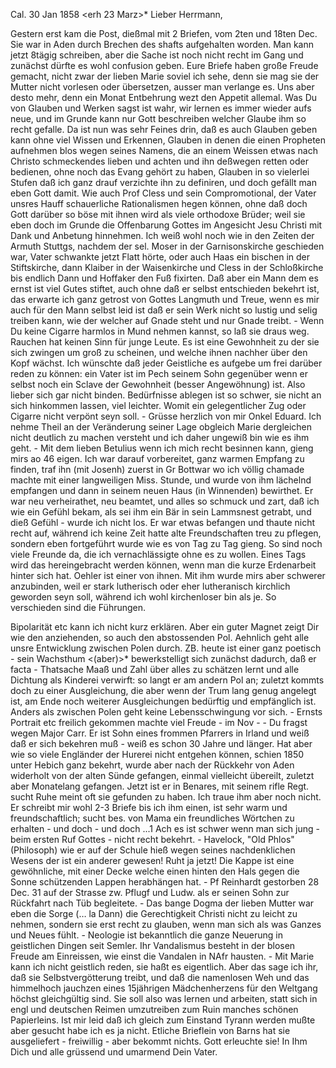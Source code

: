  Cal. 30 Jan 1858
 <erh 23 Marz>*
Lieber Herrmann,

Gestern erst kam die Post, dießmal mit 2 Briefen, vom 2ten und 18ten Dec. Sie war in Aden durch Brechen des shafts aufgehalten worden. Man kann jetzt 8tägig schreiben, aber die Sache ist noch nicht recht im Gang und zunächst dürfte es wohl confusion geben. Eure Briefe haben große Freude gemacht, nicht zwar der lieben Marie soviel ich sehe, denn sie mag sie der Mutter nicht vorlesen oder übersetzen, ausser man verlange es. Uns aber desto mehr, denn ein Monat Entbehrung wezt den Appetit allemal. Was Du von Glauben und Werken sagst ist wahr, wir lernen es immer wieder aufs neue, und im Grunde kann nur Gott beschreiben welcher Glaube ihm so recht gefalle. Da ist nun was sehr Feines drin, daß es auch Glauben geben kann ohne viel Wissen und Erkennen, Glauben in denen die einen Propheten aufnehmen blos wegen seines Namens, die an einem Weissen etwas nach Christo schmeckendes lieben und achten und ihn deßwegen retten oder bedienen, ohne noch das Evang gehört zu haben, Glauben in so vielerlei Stufen daß ich ganz drauf verzichte ihn zu definiren, und doch gefällt man eben Gott damit. Wie auch Prof Cless und sein Compromotional, der Vater unsres Hauff schauerliche Rationalismen hegen können, ohne daß doch Gott darüber so böse mit ihnen wird als viele orthodoxe Brüder; weil sie eben doch im Grunde die Offenbarung Gottes im Angesicht Jesu Christi mit Dank und Anbetung hinnehmen. Ich weiß wohl noch wie in den Zeiten der Armuth Stuttgs, nachdem der sel. Moser in der Garnisonskirche geschieden war, Vater schwankte jetzt Flatt hörte, oder auch Haas ein bischen in der Stiftskirche, dann Klaiber in der Waisenkirche und Cless in der Schloßkirche bis endlich Dann und Hoffaker den Fuß fixirten. Daß aber ein Mann dem es ernst ist viel Gutes stiftet, auch ohne daß er selbst entschieden bekehrt ist, das erwarte ich ganz getrost von Gottes Langmuth und Treue, wenn es mir auch für den Mann selbst leid ist daß er sein Werk nicht so lustig und selig treiben kann, wie der welcher auf Gnade steht und nur Gnade treibt. - Wenn Du keine Cigarre harmlos in Mund nehmen kannst, so laß sie draus weg. Rauchen hat keinen Sinn für junge Leute. Es ist eine Gewohnheit zu der sie sich zwingen um groß zu scheinen, und welche ihnen nachher über den Kopf wächst. Ich wünschte daß jeder Geistliche es aufgebe um frei darüber reden zu können: ein Vater ist im Pech seinem Sohn gegenüber wenn er selbst noch ein Sclave der Gewohnheit (besser Angewöhnung) ist. Also lieber sich gar nicht binden. Bedürfnisse ablegen ist so schwer, sie nicht an sich hinkommen lassen, viel leichter. Womit ein gelegentlicher Zug oder Cigarre nicht verpönt seyn soll. - Grüsse herzlich von mir Onkel Eduard. Ich nehme Theil an der Veränderung seiner Lage obgleich Marie dergleichen nicht deutlich zu machen versteht und ich daher ungewiß bin wie es ihm geht. - Mit dem lieben Betulius wenn ich mich recht besinnen kann, gieng mirs ao 46 eigen. Ich war darauf vorbereitet, ganz warmen Empfang zu finden, traf ihn (mit Josenh) zuerst in Gr Bottwar wo ich völlig chamade machte mit einer langweiligen Miss. Stunde, und wurde von ihm lächelnd empfangen und dann in seinem neuen Haus (in Winnenden) bewirthet. Er war neu verheirathet, neu beamtet, und alles so schmuck und zart, daß ich wie ein Gefühl bekam, als sei ihm ein Bär in sein Lammsnest getrabt, und dieß Gefühl - wurde ich nicht los. Er war etwas befangen und thaute nicht recht auf, während ich keine Zeit hatte alte Freundschaften treu zu pflegen, sondern eben fortgeführt wurde wie es von Tag zu Tag gieng. So sind noch viele Freunde da, die ich vernachlässigte ohne es zu wollen. Eines Tags wird das hereingebracht werden können, wenn man die kurze Erdenarbeit hinter sich hat. Oehler ist einer von ihnen. Mit ihm wurde mirs aber schwerer anzubinden, weil er stark lutherisch oder eher lutheranisch kirchlich geworden seyn soll, während ich wohl kirchenloser bin als je. So verschieden sind die Führungen.

Bipolarität etc kann ich nicht kurz erklären. Aber ein guter Magnet zeigt Dir wie den anziehenden, so auch den abstossenden Pol. Aehnlich geht alle unsre Entwicklung zwischen Polen durch. ZB. heute ist einer ganz poetisch - sein Wachsthum <(aber)>* bewerkstelligt sich zunächst dadurch, daß er facta - Thatsache Maaß und Zahl über alles zu schätzen lernt und alle Dichtung als Kinderei verwirft: so langt er am andern Pol an; zuletzt kommts doch zu einer Ausgleichung, die aber wenn der Trum lang genug angelegt ist, am Ende noch weiterer Ausgleichungen bedürftig und empfänglich ist. Anders als zwischen Polen geht keine Lebensschwingung vor sich. - Ernsts Portrait etc freilich gekommen machte viel Freude - im Nov - - Du fragst wegen Major Carr. Er ist Sohn eines frommen Pfarrers in Irland und weiß daß er sich bekehren muß - weiß es schon 30 Jahre und länger. Hat aber wie so viele Engländer der Hurerei nicht entgehen können, schien 1850 unter Hebich ganz bekehrt, wurde aber nach der Rückkehr von Aden widerholt von der alten Sünde gefangen, einmal vielleicht übereilt, zuletzt aber Monatelang gefangen. Jetzt ist er in Benares, mit seinem rifle Regt. sucht Ruhe meint oft sie gefunden zu haben. Ich traue ihm aber noch nicht. Er schreibt mir wohl 2-3 Briefe bis ich ihm einen, ist sehr warm und freundschaftlich; sucht bes. von Mama ein freundliches Wörtchen zu erhalten - und doch - und doch ...1 Ach es ist schwer wenn man sich jung - beim ersten Ruf Gottes - nicht recht bekehrt. - Havelock, "Old Phlos" (Philosoph) wie er auf der Schule hieß wegen seines nachdenklichen Wesens der ist ein anderer gewesen! Ruht ja jetzt! Die Kappe ist eine gewöhnliche, mit einer Decke welche einen hinten den Hals gegen die Sonne schützenden Lappen herabhängen hat. - Pf Reinhardt gestorben 28 Dec. 31 auf der Strasse zw. Pflugf und Ludw. als er seinen Sohn zur Rückfahrt nach Tüb begleitete. - Das bange Dogma der lieben Mutter war eben die Sorge (… la Dann) die Gerechtigkeit Christi nicht zu leicht zu nehmen, sondern sie erst recht zu glauben, wenn man sich als was Ganzes und Neues fühlt. - Neologie ist bekanntlich die ganze Neuerung in geistlichen Dingen seit Semler. Ihr Vandalismus besteht in der blosen Freude am Einreissen, wie einst die Vandalen in NAfr hausten. - Mit Marie kann ich nicht geistlich reden, sie haßt es eigentlich. Aber das sage ich ihr, daß sie Selbstvergötterung treibt, und daß die namenlosen Weh und das himmelhoch jauchzen eines 15jährigen Mädchenherzens für den Weltgang höchst gleichgültig sind. Sie soll also was lernen und arbeiten, statt sich in engl und deutschen Reimen umzutreiben zum Ruin manches schönen Papierleins. Ist mir leid daß ich gleich zum Einstand Tyrann werden mußte aber gesucht habe ich es ja nicht. Etliche Brieflein von Barns hat sie ausgeliefert - freiwillig - aber bekommt nichts. Gott erleuchte sie! In Ihm Dich und alle grüssend und umarmend
 Dein Vater.

